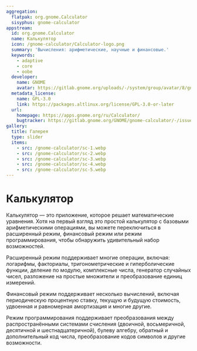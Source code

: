 ```yaml
---
aggregation:
  flatpak: org.gnome.Calculator
  sisyphus: gnome-calculator
appstream:
  id: org.gnome.Calculator
  name: Калькулятор
  icon: /gnome-calculator/Calculator-logo.png
  summary: 'Вычисления: арифметические, научные и финансовые.'
  keywords:
    - adaptive
    - core
    - oobe
  developer:
    name: GNOME
    avatar: https://gitlab.gnome.org/uploads/-/system/group/avatar/8/gnomelogo.png?width=48
  metadata_license:
    name: GPL-3.0
    link: https://packages.altlinux.org/license/GPL-3.0-or-later
  url:
    homepage: https://apps.gnome.org/ru/Calculator/
    bugtracker: https://gitlab.gnome.org/GNOME/gnome-calculator/-/issues
gallery:
  title: Галерея
  type: slider
  items:
    - src: /gnome-calculator/sc-1.webp
    - src: /gnome-calculator/sc-2.webp
    - src: /gnome-calculator/sc-3.webp
    - src: /gnome-calculator/sc-4.webp
    - src: /gnome-calculator/sc-5.webp
---
```


# Калькулятор

Калькулятор — это приложение, которое решает математические уравнения. Хотя на первый взгляд это простой калькулятор с базовыми арифметическими операциями, вы можете переключиться в расширенный режим, финансовый режим или режим программирования, чтобы обнаружить удивительный набор возможностей.

Расширенный режим поддерживает многие операции, включая: логарифмы, факториалы, тригонометрические и гиперболические функции, деление по модулю, комплексные числа, генератор случайных чисел, разложение на простые множители и преобразование единиц измерений.

Финансовый режим поддерживает несколько вычислений, включая периодическую процентную ставку, текущую и будущую стоимость, удвоенная и равномерная амортизация и многие другие.

Режим программирования поддерживает преобразования между распространёнными системами счисления (двоичной, восьмеричной, десятичной и шестнадцатеричной), булеву алгебру, обратный и дополнительный код числа, преобразование кодов символов и другие возможности.

<AGWGallery />

<!--@include: @ru/apps/.parts/install/content-repo.md-->
<!--@include: @ru/apps/.parts/install/content-flatpak.md-->
